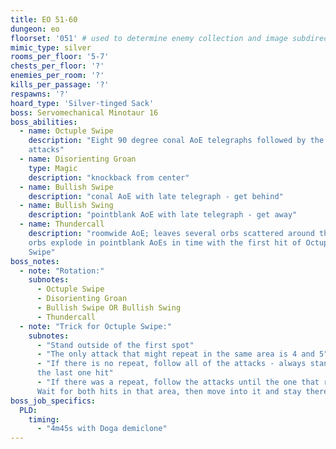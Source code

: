 ```yaml
---
title: EO 51-60
dungeon: eo
floorset: '051' # used to determine enemy collection and image subdirectory
mimic_type: silver
rooms_per_floor: '5-7'
chests_per_floor: '?'
enemies_per_room: '?'
kills_per_passage: '?'
respawns: '?'
hoard_type: 'Silver-tinged Sack'
boss: Servomechanical Minotaur 16
boss_abilities:
  - name: Octuple Swipe
    description: "Eight 90 degree conal AoE telegraphs followed by the actual
    attacks"
  - name: Disorienting Groan
    type: Magic
    description: "knockback from center"
  - name: Bullish Swipe
    description: "conal AoE with late telegraph - get behind"
  - name: Bullish Swing
    description: "pointblank AoE with late telegraph - get away"
  - name: Thundercall
    description: "roomwide AoE; leaves several orbs scattered around the room;
    orbs explode in pointblank AoEs in time with the first hit of Octuple
    Swipe"
boss_notes:
  - note: "Rotation:"
    subnotes:
      - Octuple Swipe
      - Disorienting Groan
      - Bullish Swipe OR Bullish Swing
      - Thundercall
  - note: "Trick for Octuple Swipe:"
    subnotes:
      - "Stand outside of the first spot"
      - "The only attack that might repeat in the same area is 4 and 5"
      - "If there is no repeat, follow all of the attacks - always stand where
      the last one hit"
      - "If there was a repeat, follow the attacks until the one that repeats.
      Wait for both hits in that area, then move into it and stay there"
boss_job_specifics:
  PLD:
    timing:
      - "4m45s with Doga demiclone"
---
```

